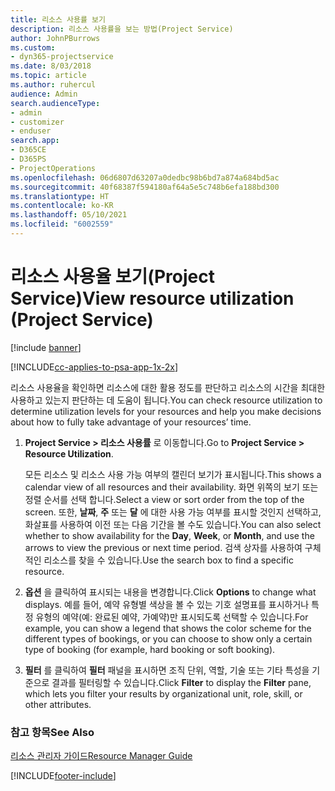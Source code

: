```yaml
---
title: 리소스 사용률 보기
description: 리소스 사용률을 보는 방법(Project Service)
author: JohnPBurrows
ms.custom:
- dyn365-projectservice
ms.date: 8/03/2018
ms.topic: article
ms.author: ruhercul
audience: Admin
search.audienceType:
- admin
- customizer
- enduser
search.app:
- D365CE
- D365PS
- ProjectOperations
ms.openlocfilehash: 06d6807d63207a0dedbc98b6bd7a874a684bd5ac
ms.sourcegitcommit: 40f68387f594180af64a5e5c748b6efa188bd300
ms.translationtype: HT
ms.contentlocale: ko-KR
ms.lasthandoff: 05/10/2021
ms.locfileid: "6002559"
---
```

# <a name="view-resource-utilization-project-service"></a><span data-ttu-id="3bc16-103">리소스 사용율 보기(Project Service)</span><span class="sxs-lookup"><span data-stu-id="3bc16-103">View resource utilization (Project Service)</span></span>

[!include [banner](../includes/psa-now-project-operations.md)]

[!INCLUDE[cc-applies-to-psa-app-1x-2x](../includes/cc-applies-to-psa-app-1x-2x.md)]

<span data-ttu-id="3bc16-104">리소스 사용율을 확인하면 리소스에 대한 활용 정도를 판단하고 리소스의 시간을 최대한 사용하고 있는지 판단하는 데 도움이 됩니다.</span><span class="sxs-lookup"><span data-stu-id="3bc16-104">You can check resource utilization to determine utilization levels for your resources and help you make decisions about how to fully take advantage of your resources’ time.</span></span>  
  
1. <span data-ttu-id="3bc16-105">**Project Service > 리소스 사용률** 로 이동합니다.</span><span class="sxs-lookup"><span data-stu-id="3bc16-105">Go to **Project Service > Resource Utilization**.</span></span> 

     <span data-ttu-id="3bc16-106">모든 리소스 및 리소스 사용 가능 여부의 캘린더 보기가 표시됩니다.</span><span class="sxs-lookup"><span data-stu-id="3bc16-106">This shows a calendar view of all resources and their availability.</span></span> <span data-ttu-id="3bc16-107">화면 위쪽의 보기 또는 정렬 순서를 선택 합니다.</span><span class="sxs-lookup"><span data-stu-id="3bc16-107">Select a view or sort order from the top of the screen.</span></span> <span data-ttu-id="3bc16-108">또한, **날짜**, **주** 또는 **달** 에 대한 사용 가능 여부를 표시할 것인지 선택하고, 화살표를 사용하여 이전 또는 다음 기간을 볼 수도 있습니다.</span><span class="sxs-lookup"><span data-stu-id="3bc16-108">You can also select whether to show availability for the **Day**, **Week**, or **Month**, and use the arrows to view the previous or next time period.</span></span> <span data-ttu-id="3bc16-109">검색 상자를 사용하여 구체적인 리소스를 찾을 수 있습니다.</span><span class="sxs-lookup"><span data-stu-id="3bc16-109">Use the search box to find a specific resource.</span></span>      
  
2. <span data-ttu-id="3bc16-110">**옵션** 을 클릭하여 표시되는 내용을 변경합니다.</span><span class="sxs-lookup"><span data-stu-id="3bc16-110">Click **Options** to change what displays.</span></span> <span data-ttu-id="3bc16-111">예를 들어, 예약 유형별 색상을 볼 수 있는 기호 설명표를 표시하거나 특정 유형의 예약(예: 완료된 예약, 가예약)만 표시되도록 선택할 수 있습니다.</span><span class="sxs-lookup"><span data-stu-id="3bc16-111">For example, you can show a legend that shows the color scheme for the different types of bookings, or you can choose to show only a certain type of booking (for example, hard booking or soft booking).</span></span>  

3. <span data-ttu-id="3bc16-112">**필터** 를 클릭하여 **필터** 패널을 표시하면 조직 단위, 역할, 기술 또는 기타 특성을 기준으로 결과를 필터링할 수 있습니다.</span><span class="sxs-lookup"><span data-stu-id="3bc16-112">Click **Filter** to display the **Filter** pane, which lets you filter your results by organizational unit, role, skill, or other attributes.</span></span>  
  
### <a name="see-also"></a><span data-ttu-id="3bc16-113">참고 항목</span><span class="sxs-lookup"><span data-stu-id="3bc16-113">See Also</span></span>  
 [<span data-ttu-id="3bc16-114">리소스 관리자 가이드</span><span class="sxs-lookup"><span data-stu-id="3bc16-114">Resource Manager Guide</span></span>](../psa/resource-manager-guide.md)


[!INCLUDE[footer-include](../includes/footer-banner.md)]